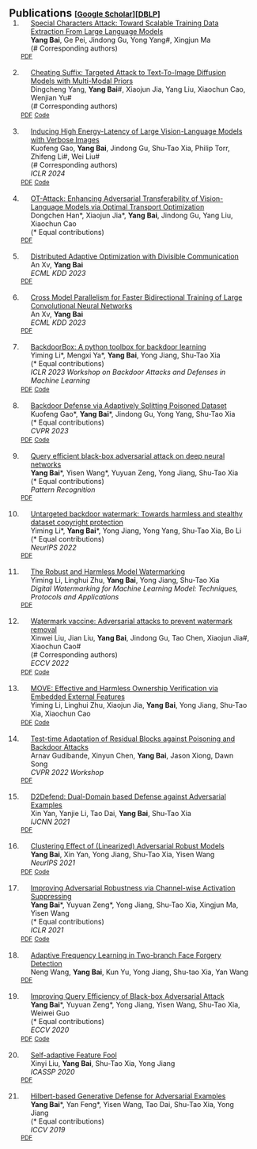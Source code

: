 <h1 id="publications"></h1>

<h2 style="margin: 60px 0px -15px;">Publications <temp style="font-size:15px;">[</temp><a href="https://scholar.google.com/citations?user=wBH_Q1gAAAAJ&hl=zh-CN" target="_blank" style="font-size:15px;">Google Scholar</a><temp style="font-size:15px;">]</temp><temp style="font-size:15px;">[</temp><a href="https://dblp.org/pid/39/6825.html" target="_blank" style="font-size:15px;">DBLP</a><temp style="font-size:15px;">]</temp></h2>


<div class="publications">
<ol class="bibliography">



<li>
<div class="pub-row">
  <div class="col-sm-9" style="position: relative;padding-right: 15px;padding-left: 20px;">
      <div class="title"><a href="https://arxiv.org/pdf/2405.05990.pdf">Special Characters Attack: Toward Scalable Training Data Extraction From Large Language Models</a></div>
      <div class="author"><strong>Yang Bai</strong>, Ge Pei, Jindong Gu, Yong Yang#, Xingjun Ma<br> (# Corresponding authors)</div>
  </div>
    <div class="links">
      <a href="https://arxiv.org/pdf/2405.05990.pdf" class="btn btn-sm z-depth-0" role="button" target="_blank" style="font-size:12px;">PDF</a>
    </div>
</div>
</li>

<br>


<li>
<div class="pub-row">
  <div class="col-sm-9" style="position: relative;padding-right: 15px;padding-left: 20px;">
      <div class="title"><a href="https://arxiv.org/pdf/2402.01369.pdf">Cheating Suffix: Targeted Attack to Text-To-Image Diffusion Models with Multi-Modal Priors</a></div>
      <div class="author">Dingcheng Yang, <strong>Yang Bai</strong>#, Xiaojun Jia, Yang Liu, Xiaochun Cao, Wenjian Yu#<br> (# Corresponding authors)</div>
  </div>
    <div class="links">
      <a href="https://arxiv.org/pdf/2402.01369.pdf" class="btn btn-sm z-depth-0" role="button" target="_blank" style="font-size:12px;">PDF</a>
      <a href="https://github.com/ydc123/MMP-Attack" class="btn btn-sm z-depth-0" role="button" target="_blank" style="font-size:12px;">Code</a>
    </div>
</div>
</li>

<br>


<li>
<div class="pub-row">
  <div class="col-sm-9" style="position: relative;padding-right: 15px;padding-left: 20px;">
      <div class="title"><a href="https://arxiv.org/pdf/2401.11170.pdf">Inducing High Energy-Latency of Large Vision-Language Models with Verbose Images</a></div>
      <div class="author">Kuofeng Gao, <strong>Yang Bai</strong>, Jindong Gu, Shu-Tao Xia, Philip Torr, Zhifeng Li#, Wei Liu#<br> (# Corresponding authors) </div>
      <div class="periodical"><em>ICLR 2024</em>
      </div>
  </div>
    <div class="links">
      <a href="https://arxiv.org/pdf/2401.11170.pdf" class="btn btn-sm z-depth-0" role="button" target="_blank" style="font-size:12px;">PDF</a>
      <a href="https://github.com/KuofengGao/Verbose_Images" class="btn btn-sm z-depth-0" role="button" target="_blank" style="font-size:12px;">Code</a>
    </div>
</div>
</li>

<br>

<li>
<div class="pub-row">
  <div class="col-sm-9" style="position: relative;padding-right: 15px;padding-left: 20px;">
      <div class="title"><a href="https://arxiv.org/pdf/2312.04403.pdf">OT-Attack: Enhancing Adversarial Transferability of Vision-Language Models via Optimal Transport Optimization</a></div>
      <div class="author">Dongchen Han*, Xiaojun Jia*, <strong>Yang Bai</strong>, Jindong Gu, Yang Liu, Xiaochun Cao<br> (* Equal contributions) </div>
      </div>
    <div class="links">
      <a href="https://arxiv.org/pdf/2312.04403.pdf" class="btn btn-sm z-depth-0" role="button" target="_blank" style="font-size:12px;">PDF</a>
    </div>
  </div>
</li>

<br>

<li>
<div class="pub-row">
  <div class="col-sm-9" style="position: relative;padding-right: 15px;padding-left: 20px;">
      <div class="title"><a href="https://link.springer.com/chapter/10.1007/978-3-031-43418-1_39">Distributed Adaptive Optimization with Divisible Communication</a></div>
      <div class="author">An Xv, <strong>Yang Bai</strong><br> </div>
      <div class="periodical"><em>ECML KDD 2023</em></div>
      </div>
    <div class="links">
      <a href="https://link.springer.com/chapter/10.1007/978-3-031-43418-1_39" class="btn btn-sm z-depth-0" role="button" target="_blank" style="font-size:12px;">PDF</a>
    </div>
  </div>
</li>

<br>

<li>
<div class="pub-row">
  <div class="col-sm-9" style="position: relative;padding-right: 15px;padding-left: 20px;">
      <div class="title"><a href="https://link.springer.com/chapter/10.1007/978-3-031-43418-1_38">Cross Model Parallelism for Faster Bidirectional Training of Large Convolutional Neural Networks</a></div>
      <div class="author">An Xv, <strong>Yang Bai</strong><br> </div>   
      <div class="periodical"><em>ECML KDD 2023</em></div>
      </div>
    <div class="links">
      <a href="https://link.springer.com/chapter/10.1007/978-3-031-43418-1_38" class="btn btn-sm z-depth-0" role="button" target="_blank" style="font-size:12px;">PDF</a>
    </div>
  </div>
</li>

<br>

<li>
<div class="pub-row">
  <div class="col-sm-9" style="position: relative;padding-right: 15px;padding-left: 20px;">
      <div class="title"><a href="https://arxiv.org/pdf/2302.01762.pdf">BackdoorBox: A python toolbox for backdoor learning</a></div>
      <div class="author">Yiming Li*, Mengxi Ya*, <strong>Yang Bai</strong>, Yong Jiang, Shu-Tao Xia<br> (* Equal contributions) </div>   
      <div class="periodical"><em>ICLR 2023 Workshop on Backdoor Attacks and Defenses in Machine Learning</em></div>
      </div>
    <div class="links">
      <a href="https://arxiv.org/pdf/2302.01762.pdf" class="btn btn-sm z-depth-0" role="button" target="_blank" style="font-size:12px;">PDF</a>
      <a href="https://github.com/THUYimingLi/BackdoorBox" class="btn btn-sm z-depth-0" role="button" target="_blank" style="font-size:12px;">Code</a>
    </div>
  </div>
</li>

<br>

<li>
<div class="pub-row">
  <div class="col-sm-9" style="position: relative;padding-right: 15px;padding-left: 20px;">
      <div class="title"><a href="https://openaccess.thecvf.com/content/CVPR2023/papers/Gao_Backdoor_Defense_via_Adaptively_Splitting_Poisoned_Dataset_CVPR_2023_paper.pdf">Backdoor Defense via Adaptively Splitting Poisoned Dataset</a></div>
      <div class="author">Kuofeng Gao*, <strong>Yang Bai</strong>*, Jindong Gu, Yong Yang, Shu-Tao Xia<br>  (* Equal contributions) </div>   
      <div class="periodical"><em>CVPR 2023</em></div>
      </div>
    <div class="links">
      <a href="https://openaccess.thecvf.com/content/CVPR2023/papers/Gao_Backdoor_Defense_via_Adaptively_Splitting_Poisoned_Dataset_CVPR_2023_paper.pdf" class="btn btn-sm z-depth-0" role="button" target="_blank" style="font-size:12px;">PDF</a>
      <a href="https://github.com/
KuofengGao/ASD" class="btn btn-sm z-depth-0" role="button" target="_blank" style="font-size:12px;">Code</a>
    </div>
  </div>
</li>

<br>

<li>
<div class="pub-row">
  <div class="col-sm-9" style="position: relative;padding-right: 15px;padding-left: 20px;">
      <div class="title"><a href="https://www.sciencedirect.com/science/article/abs/pii/S0031320322005179">Query efficient black-box adversarial attack on deep neural networks</a></div>
      <div class="author"><strong>Yang Bai</strong>*, Yisen Wang*, Yuyuan Zeng, Yong Jiang, Shu-Tao Xia<br>  (* Equal contributions) </div>   
      <div class="periodical"><em>Pattern Recognition</em></div>
      </div>
    <div class="links">
      <a href="https://www.sciencedirect.com/science/article/abs/pii/S0031320322005179" class="btn btn-sm z-depth-0" role="button" target="_blank" style="font-size:12px;">PDF</a>
    </div>
  </div>
</li>

<br>

<li>
<div class="pub-row">
  <div class="col-sm-9" style="position: relative;padding-right: 15px;padding-left: 20px;">
      <div class="title"><a href="https://proceedings.neurips.cc/paper_files/paper/2022/file/55bfedfd31489e5ae83c9ce8eec7b0e1-Paper-Conference.pdf">Untargeted backdoor watermark: Towards harmless and stealthy dataset copyright protection</a></div>
      <div class="author">Yiming Li*, <strong>Yang Bai</strong>*, Yong Jiang, Yong Yang, Shu-Tao Xia, Bo Li<br>  (* Equal contributions) </div>   
      <div class="periodical"><em>NeurIPS 2022</em></div>
      </div>
    <div class="links">
      <a href="https://proceedings.neurips.cc/paper_files/paper/2022/file/55bfedfd31489e5ae83c9ce8eec7b0e1-Paper-Conference.pdf" class="btn btn-sm z-depth-0" role="button" target="_blank" style="font-size:12px;">PDF</a>
    </div>
  </div>
</li>

<br>

<li>
<div class="pub-row">
  <div class="col-sm-9" style="position: relative;padding-right: 15px;padding-left: 20px;">
      <div class="title"><a href="https://link.springer.com/chapter/10.1007/978-981-19-7554-7_4">The Robust and Harmless Model Watermarking</a></div>
      <div class="author">Yiming Li, Linghui Zhu, <strong>Yang Bai</strong>, Yong Jiang, Shu-Tao Xia<br></div>   
      <div class="periodical"><em>Digital Watermarking for Machine Learning Model: Techniques, Protocols and Applications</em></div>
      </div>
    <div class="links">
      <a href="https://link.springer.com/chapter/10.1007/978-981-19-7554-7_4" class="btn btn-sm z-depth-0" role="button" target="_blank" style="font-size:12px;">PDF</a>
    </div>
  </div>
</li>

<br>

<li>
<div class="pub-row">
  <div class="col-sm-9" style="position: relative;padding-right: 15px;padding-left: 20px;">
      <div class="title"><a href="https://arxiv.org/pdf/2207.08178.pdf">Watermark vaccine: Adversarial attacks to prevent watermark removal</a></div>
      <div class="author">Xinwei Liu, Jian Liu, <strong>Yang Bai</strong>, Jindong Gu, Tao Chen, Xiaojun Jia#, Xiaochun Cao#<br>  (# Corresponding authors) </div>   
      <div class="periodical"><em>ECCV 2022</em></div>
      </div>
    <div class="links">
      <a href="https://arxiv.org/pdf/2207.08178.pdf" class="btn btn-sm z-depth-0" role="button" target="_blank" style="font-size:12px;">PDF</a>
      <a href="https://github.com/thinwayliu/Watermark-Vaccine" class="btn btn-sm z-depth-0" role="button" target="_blank" style="font-size:12px;">Code</a>
    </div>
  </div>
</li>

<br>

<li>
<div class="pub-row">
  <div class="col-sm-9" style="position: relative;padding-right: 15px;padding-left: 20px;">
      <div class="title"><a href="https://arxiv.org/pdf/2208.02820.pdf">MOVE: Effective and Harmless Ownership Verification via Embedded External Features</a></div>
      <div class="author">Yiming Li, Linghui Zhu, Xiaojun Jia, <strong>Yang Bai</strong>, Yong Jiang, Shu-Tao Xia, Xiaochun Cao<br>  </div>   
      </div>
    <div class="links">
      <a href="https://arxiv.org/pdf/2208.02820.pdf" class="btn btn-sm z-depth-0" role="button" target="_blank" style="font-size:12px;">PDF</a>
      <a href="https://github.com/THUYimingLi/MOVE" class="btn btn-sm z-depth-0" role="button" target="_blank" style="font-size:12px;">Code</a>
    </div>
  </div>
</li>

<br>

<li>
<div class="pub-row">
  <div class="col-sm-9" style="position: relative;padding-right: 15px;padding-left: 20px;">
      <div class="title"><a href="https://artofrobust.github.io/short_paper/15.pdf">Test-time Adaptation of Residual Blocks against Poisoning and Backdoor Attacks</a></div>
      <div class="author">Arnav Gudibande, Xinyun Chen, <strong>Yang Bai</strong>, Jason Xiong, Dawn Song<br> </div>   
      <div class="periodical"><em>CVPR 2022 Workshop</em></div>
      </div>
    <div class="links">
      <a href="https://artofrobust.github.io/short_paper/15.pdf" class="btn btn-sm z-depth-0" role="button" target="_blank" style="font-size:12px;">PDF</a>
    </div>
  </div>
</li>

<br>

<li>
<div class="pub-row">
  <div class="col-sm-9" style="position: relative;padding-right: 15px;padding-left: 20px;">
      <div class="title"><a href="https://ieeexplore.ieee.org/abstract/document/9533589/">D2Defend: Dual-Domain based Defense against Adversarial Examples</a></div>
      <div class="author">Xin Yan, Yanjie Li, Tao Dai, <strong>Yang Bai</strong>, Shu-Tao Xia<br> </div>   
      <div class="periodical"><em>IJCNN 2021</em></div>
      </div>
    <div class="links">
      <a href="https://ieeexplore.ieee.org/abstract/document/9533589/" class="btn btn-sm z-depth-0" role="button" target="_blank" style="font-size:12px;">PDF</a>
    </div>
  </div>
</li>

<br>

<li>
<div class="pub-row">
  <div class="col-sm-9" style="position: relative;padding-right: 15px;padding-left: 20px;">
      <div class="title"><a href="https://proceedings.neurips.cc/paper_files/paper/2021/file/f770b62bc8f42a0b66751fe636fc6eb0-Paper.pdf">Clustering Effect of (Linearized) Adversarial Robust Models</a></div>
      <div class="author"><strong>Yang Bai</strong>, Xin Yan, Yong Jiang, Shu-Tao Xia, Yisen Wang<br> </div>   
      <div class="periodical"><em>NeurIPS 2021</em></div>
      </div>
    <div class="links">
      <a href="https://proceedings.neurips.cc/paper_files/paper/2021/file/f770b62bc8f42a0b66751fe636fc6eb0-Paper.pdf" class="btn btn-sm z-depth-0" role="button" target="_blank" style="font-size:12px;">PDF</a>
      <a href="https://github.com/bymavis/Adv_Weight_NeurIPS2021" class="btn btn-sm z-depth-0" role="button" target="_blank" style="font-size:12px;">Code</a>
    </div>
  </div>
</li>

<br>

<li>
<div class="pub-row">
  <div class="col-sm-9" style="position: relative;padding-right: 15px;padding-left: 20px;">
      <div class="title"><a href="https://arxiv.org/pdf/2103.08307.pdf">Improving Adversarial Robustness via Channel-wise Activation Suppressing</a></div>
      <div class="author"><strong>Yang Bai</strong>*, Yuyuan Zeng*, Yong Jiang, Shu-Tao Xia, Xingjun Ma, Yisen Wang<br> (* Equal contributions) </div>   
      <div class="periodical"><em>ICLR 2021</em></div>
      </div>
    <div class="links">
      <a href="https://arxiv.org/pdf/2103.08307.pdf" class="btn btn-sm z-depth-0" role="button" target="_blank" style="font-size:12px;">PDF</a>
      <a href="https://github.com/bymavis/CAS_ICLR2021" class="btn btn-sm z-depth-0" role="button" target="_blank" style="font-size:12px;">Code</a>
    </div>
  </div>
</li>

<br>

<li>
<div class="pub-row">
  <div class="col-sm-9" style="position: relative;padding-right: 15px;padding-left: 20px;">
      <div class="title"><a href="https://arxiv.org/pdf/2203.14315.pdf">Adaptive Frequency Learning in Two-branch Face Forgery Detection</a></div>
      <div class="author">Neng Wang, <strong>Yang Bai</strong>, Kun Yu, Yong Jiang, Shu-tao Xia, Yan Wang<br> </div>   
      </div>
    <div class="links">
      <a href="https://arxiv.org/pdf/2203.14315.pdf" class="btn btn-sm z-depth-0" role="button" target="_blank" style="font-size:12px;">PDF</a>
    </div>
  </div>
</li>

<br>

<li>
<div class="pub-row">
  <div class="col-sm-9" style="position: relative;padding-right: 15px;padding-left: 20px;">
      <div class="title"><a href="https://arxiv.org/pdf/2009.11508.pdf">Improving Query Efficiency of Black-box Adversarial Attack</a></div>
      <div class="author"><strong>Yang Bai</strong>*, Yuyuan Zeng*, Yong Jiang, Yisen Wang, Shu-Tao Xia, Weiwei Guo<br> (* Equal contributions) </div>   
      <div class="periodical"><em>ECCV 2020</em></div>
      </div>
    <div class="links">
      <a href="https://arxiv.org/pdf/2009.11508.pdf" class="btn btn-sm z-depth-0" role="button" target="_blank" style="font-size:12px;">PDF</a>
      <a href="https://github.com/Sandy-Zeng/NPAttack" class="btn btn-sm z-depth-0" role="button" target="_blank" style="font-size:12px;">Code</a>
    </div>
  </div>
</li>

<br>

<li>
<div class="pub-row">
  <div class="col-sm-9" style="position: relative;padding-right: 15px;padding-left: 20px;">
      <div class="title"><a href="https://ieeexplore.ieee.org/abstract/document/9053237">Self-adaptive Feature Fool</a></div>
      <div class="author">Xinyi Liu, <strong>Yang Bai</strong>, Shu-Tao Xia, Yong Jiang<br> </div>   
      <div class="periodical"><em>ICASSP 2020</em></div>
      </div>
    <div class="links">
      <a href="https://ieeexplore.ieee.org/abstract/document/9053237" class="btn btn-sm z-depth-0" role="button" target="_blank" style="font-size:12px;">PDF</a>
    </div>
  </div>
</li>

<br>

<li>
<div class="pub-row">
  <div class="col-sm-9" style="position: relative;padding-right: 15px;padding-left: 20px;">
      <div class="title"><a href="https://openaccess.thecvf.com/content_ICCV_2019/papers/Bai_Hilbert-Based_Generative_Defense_for_Adversarial_Examples_ICCV_2019_paper.pdf">Hilbert-based Generative Defense for Adversarial Examples</a></div>
      <div class="author"><strong>Yang Bai</strong>*, Yan Feng*, Yisen Wang, Tao Dai, Shu-Tao Xia, Yong Jiang<br> (* Equal contributions) </div>   
      <div class="periodical"><em>ICCV 2019</em></div>
      </div>
    <div class="links">
      <a href="https://openaccess.thecvf.com/content_ICCV_2019/papers/Bai_Hilbert-Based_Generative_Defense_for_Adversarial_Examples_ICCV_2019_paper.pdf" class="btn btn-sm z-depth-0" role="button" target="_blank" style="font-size:12px;">PDF</a>
    </div>
  </div>
</li>

</ol>
</div>


